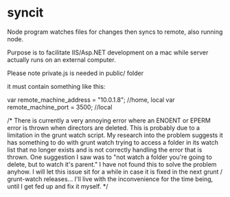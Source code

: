syncit
======

Node program watches files for changes then syncs to remote, also running node.

Purpose is to facilitate IIS/Asp.NET development on a mac while server actually runs on an external computer.

Please note private.js is needed in public/ folder

it must contain something like this:

var remote_machine_address = "10.0.1.8";   //home, local
var remote_machine_port = 3500;  //local

/*
There is currently a very annoying error where an ENOENT or EPERM error is thrown when directors are deleted.
This is probably due to a limitation in the grunt watch script. My research into the problem suggests it has
something to do with grunt watch trying to access a folder in its watch list that no longer exists and is not
correctly handling the error that is thrown. One suggestion I saw was to "not watch a folder you're going to delete,
but to watch it's parent." I have not found this to solve the problem anyhow.
I will let this issue sit for a while in case it is fixed in the next grunt / grunt-watch releases... I'll live
with the inconvenience for the time being, until I get fed up and fix it myself.
*/